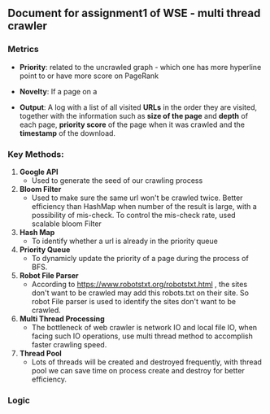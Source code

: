 ## Document for assignment1 of WSE - multi thread crawler

### Metrics

* **Priority**: related to the uncrawled graph - which one has more hyperline point to or have more score on PageRank

* **Novelty**: If a page on a 

* **Output**: A log with a list of all visited **URLs** in the order they are visited, together with the information such as **size of the page** and **depth** of each page, **priority score** of the page when it was crawled and the **timestamp** of the download.

### Key Methods:

1. **Google API**
    * Used to generate the seed of our crawling process
2. **Bloom Filter**
    * Used to make sure the same url won't be crawled twice. Better efficiency than HashMap when number of the result is large, with a possibility of mis-check.
    To control the mis-check rate, used scalable bloom Filter
3. **Hash Map**
    * To identify whether a url is already in the priority queue
4. **Priority Queue**
    * To dynamicly update the priority of a page during the process of BFS.
5. **Robot File Parser**
    * According to https://www.robotstxt.org/robotstxt.html , the sites don't want to be crawled may add this robots.txt on their site. So robot File parser is used to identify the sites don't want to be crawled.
6. **Multi Thread Processing**
    * The bottleneck of web crawler is network IO and local file IO, when facing such IO operations, use multi thread method to accomplish faster crawling speed.
7. **Thread Pool**
    * Lots of threads will be created and destroyed frequently, with thread pool we can save time on process create and destroy for better efficiency.

### Logic

### 